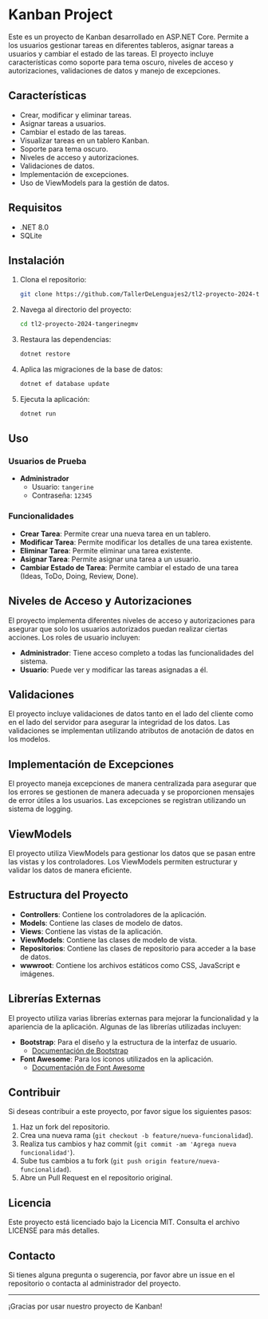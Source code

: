 # Kanban Project

Este es un proyecto de Kanban desarrollado en ASP.NET Core. Permite a los usuarios gestionar tareas en diferentes tableros, asignar tareas a usuarios y cambiar el estado de las tareas. El proyecto incluye características como soporte para tema oscuro, niveles de acceso y autorizaciones, validaciones de datos y manejo de excepciones.

## Características

- Crear, modificar y eliminar tareas.
- Asignar tareas a usuarios.
- Cambiar el estado de las tareas.
- Visualizar tareas en un tablero Kanban.
- Soporte para tema oscuro.
- Niveles de acceso y autorizaciones.
- Validaciones de datos.
- Implementación de excepciones.
- Uso de ViewModels para la gestión de datos.

## Requisitos

- .NET 8.0
- SQLite

## Instalación

1. Clona el repositorio:
    ```bash
    git clone https://github.com/TallerDeLenguajes2/tl2-proyecto-2024-tangerinegmv.git
    ```

2. Navega al directorio del proyecto:
    ```bash
    cd tl2-proyecto-2024-tangerinegmv
    ```

3. Restaura las dependencias:
    ```bash
    dotnet restore
    ```

4. Aplica las migraciones de la base de datos:
    ```bash
    dotnet ef database update
    ```

5. Ejecuta la aplicación:
    ```bash
    dotnet run
    ```

## Uso

### Usuarios de Prueba

- **Administrador**
  - Usuario: `tangerine`
  - Contraseña: `12345`

### Funcionalidades

- **Crear Tarea**: Permite crear una nueva tarea en un tablero.
- **Modificar Tarea**: Permite modificar los detalles de una tarea existente.
- **Eliminar Tarea**: Permite eliminar una tarea existente.
- **Asignar Tarea**: Permite asignar una tarea a un usuario.
- **Cambiar Estado de Tarea**: Permite cambiar el estado de una tarea (Ideas, ToDo, Doing, Review, Done).

## Niveles de Acceso y Autorizaciones

El proyecto implementa diferentes niveles de acceso y autorizaciones para asegurar que solo los usuarios autorizados puedan realizar ciertas acciones. Los roles de usuario incluyen:

- **Administrador**: Tiene acceso completo a todas las funcionalidades del sistema.
- **Usuario**: Puede ver y modificar las tareas asignadas a él.

## Validaciones

El proyecto incluye validaciones de datos tanto en el lado del cliente como en el lado del servidor para asegurar la integridad de los datos. Las validaciones se implementan utilizando atributos de anotación de datos en los modelos.

## Implementación de Excepciones

El proyecto maneja excepciones de manera centralizada para asegurar que los errores se gestionen de manera adecuada y se proporcionen mensajes de error útiles a los usuarios. Las excepciones se registran utilizando un sistema de logging.

## ViewModels

El proyecto utiliza ViewModels para gestionar los datos que se pasan entre las vistas y los controladores. Los ViewModels permiten estructurar y validar los datos de manera eficiente.

## Estructura del Proyecto

- **Controllers**: Contiene los controladores de la aplicación.
- **Models**: Contiene las clases de modelo de datos.
- **Views**: Contiene las vistas de la aplicación.
- **ViewModels**: Contiene las clases de modelo de vista.
- **Repositorios**: Contiene las clases de repositorio para acceder a la base de datos.
- **wwwroot**: Contiene los archivos estáticos como CSS, JavaScript e imágenes.

## Librerías Externas

El proyecto utiliza varias librerías externas para mejorar la funcionalidad y la apariencia de la aplicación. Algunas de las librerías utilizadas incluyen:

- **Bootstrap**: Para el diseño y la estructura de la interfaz de usuario.
  - [Documentación de Bootstrap](https://getbootstrap.com/docs/5.1/getting-started/introduction/)
- **Font Awesome**: Para los iconos utilizados en la aplicación.
  - [Documentación de Font Awesome](https://fontawesome.com/v5.15/how-to-use/on-the-web/setup/getting-started)

## Contribuir

Si deseas contribuir a este proyecto, por favor sigue los siguientes pasos:

1. Haz un fork del repositorio.
2. Crea una nueva rama (`git checkout -b feature/nueva-funcionalidad`).
3. Realiza tus cambios y haz commit (`git commit -am 'Agrega nueva funcionalidad'`).
4. Sube tus cambios a tu fork (`git push origin feature/nueva-funcionalidad`).
5. Abre un Pull Request en el repositorio original.

## Licencia

Este proyecto está licenciado bajo la Licencia MIT. Consulta el archivo LICENSE para más detalles.

## Contacto

Si tienes alguna pregunta o sugerencia, por favor abre un issue en el repositorio o contacta al administrador del proyecto.

---

¡Gracias por usar nuestro proyecto de Kanban!